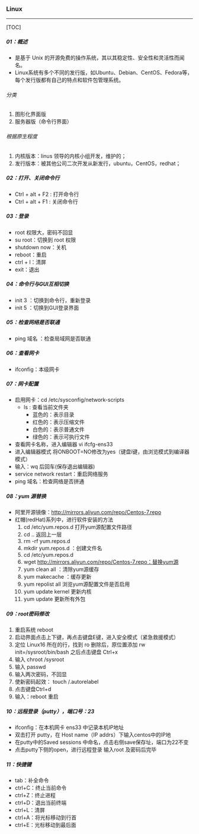 ### Linux 

------

[TOC]

##### 01：概述

- 是基于 Unix 的开源免费的操作系统，其以其稳定性、安全性和灵活性而闻名。
- Linux系统有多个不同的发行版，如Ubuntu、Debian、CentOS、Fedora等，每个发行版都有自己的特点和软件包管理系统。

###### 分类

1. 图形化界面版
2. 服务器版（命令行界面）

###### 根据原生程度

1. 内核版本：linus 领导的内核小组开发，维护的；
2. 发行版本：被其他公司二次开发从新发行，ubuntu，CentOS，redhat；

##### 02：打开、关闭命令行

- Ctrl + alt + F2 : 打开命令行
- Ctrl + alt + F1 : 关闭命令行

##### 03：登录

- root 权限大，密码不回显 
- su root：切换到 root 权限
- shutdown now：关机
- reboot：重启
- ctrl + l：清屏
- exit：退出

##### 04：命令行与GUI互相切换

- init 3 ：切换到命令行，重新登录
- init 5 ：切换到GUI登录界面

##### 05：检查网络是否联通

- ping 域名 ：检查局域网是否联通


##### 06：查看网卡

- ifconfig：本级网卡

##### 07：网卡配置

- 启用网卡：cd /etc/sysconfig/network-scripts
  - ls : 查看当前文件夹 
    - 蓝色的：表示目录
    - 红色的：表示压缩文件
    - 白色的：表示普通文件
    - 绿色的：表示可执行文件
- 查看网卡名称，进入编辑器 vi ifcfg-ens33
- 进入编辑器模式 将ONBOOT=NO修改为yes（键盘i键，由浏览模式到编译器模式）
- 输入：wq 后回车(保存退出编辑器) 
- service network restart：重启网络服务 
- ping 域名：检查网络是否拼通

##### 08：yum 源替换

- 阿里开源镜像：http://mirrors.aliyun.com/repo/Centos-7.repo
- 红帽(redHat)系列中，进行软件安装的方法
  1. cd /etc/yum.repos.d 打开yum源配置文件路径
  2. cd .. 返回上一层
  3. rm -rf yum.repos.d
  4. mkdir yum.repos.d ：创建文件名
  5. cd /etc/yum.repos.d
  6. wget http://mirrors.aliyun.com/repo/Centos-7.repo：替换yum源
  7. yum clean all ：清除yum源缓存
  8. yum makecache ：缓存更新
  9. yum repolist all 浏览yum源配置文件是否启用
  10. yum update kernel 更新内核
  11. yum update 更新所有外包

##### 09：root密码修改

1. 重启系统 reboot
2. 启动界面点击上下键，再点击键盘E键，进入安全模式（紧急救援模式）
3. 定位 Linux16 所在的行，找到 ro 删除后，原位置添加 rw init=/sysroot/bin/bash 之后点击键盘 Ctrl+x
4. 输入 chroot /sysroot
5. 输入 passwd
6. 输入两次密码，不回显
7. 使新密码起效： touch /.autorelabel
8. 点击键盘Ctrl+d
9. 输入：reboot 重启

##### 10：远程登录（putty），端口号：23

- ifconfig：在本机网卡 ens33 中记录本机IP地址 
- 双击打开 putty，在 Host name（IP addrs）下输入centos中的IP地
- 在putty中的Saved sessions 中命名，点击右侧save保存址，端口为22不变 
- 点击putty下侧的open，进行远程登录 输入root 及密码后完毕

##### 11：快捷键

- tab：补全命令 
- ctrl+C：终止当前命令
- ctrl+Z：终止进程
- ctrl+D：退出当前终端
- ctrl+L：清屏
- ctrl+A：将光标移动到行首
- ctrl+E：光标移动到最后面

